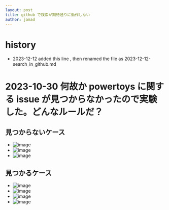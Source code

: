 ```yaml
---
layout: post
title: github で検索が期待通りに動作しない
author: jamad
---
```


<link rel="stylesheet" type="text/css" href="/assets/css/styles.css">

# history
* 2023-12-12 added this line , then renamed the file as 2023-12-12-search_in_github.md

# 2023-10-30  何故か powertoys に関する issue が見つからなかったので実験した。どんなルールだ？ 
## 見つからないケース 
* ![image](https://github.com/jamad/jamad.github.io/assets/949913/a949f964-48e6-43ba-9b64-9011594dbd35)
* ![image](https://github.com/jamad/jamad.github.io/assets/949913/2935ec4d-19ca-4e3f-a929-f1f0086d919d)
* ![image](https://github.com/jamad/jamad.github.io/assets/949913/2a3a0ff6-2ad8-4f46-b6a9-b33e9c864722)
## 見つかるケース
* ![image](https://github.com/jamad/jamad.github.io/assets/949913/228ed0a3-5134-4a97-8855-efccb7b838b2)
* ![image](https://github.com/jamad/jamad.github.io/assets/949913/a839858a-2926-45c8-8d05-d876b0c0c365)
* ![image](https://github.com/jamad/jamad.github.io/assets/949913/d3bb3730-0c27-4408-ac96-c4dc975a108c)
* ![image](https://github.com/jamad/jamad.github.io/assets/949913/1a7e66ff-8cfd-4d36-a7af-843c46836ce9)



 

